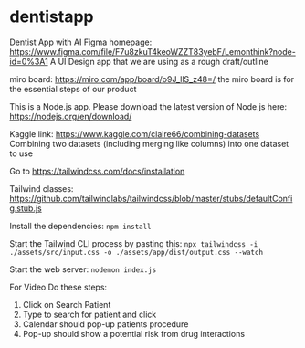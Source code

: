 # dentistapp

Dentist App with AI
Figma homepage:
https://www.figma.com/file/F7u8zkuT4keoWZZT83yebF/Lemonthink?node-id=0%3A1
A UI Design app that we are using as a rough draft/outline

miro board: https://miro.com/app/board/o9J_llS_z48=/
the miro board is for the essential steps of our product

This is a Node.js app. Please download the latest version of Node.js here:
https://nodejs.org/en/download/

Kaggle link: https://www.kaggle.com/claire66/combining-datasets
Combining two datasets (including merging like columns) into one dataset to use

Go to https://tailwindcss.com/docs/installation

Tailwind classes: https://github.com/tailwindlabs/tailwindcss/blob/master/stubs/defaultConfig.stub.js

Install the dependencies:
`npm install`

Start the Tailwind CLI process by pasting this:
`npx tailwindcss -i ./assets/src/input.css -o ./assets/app/dist/output.css --watch`

Start the web server:
`nodemon index.js`

For Video Do these steps:
1. Click on Search Patient
2. Type to search for patient and click
3. Calendar should pop-up patients procedure
4. Pop-up should show a potential risk from drug interactions
